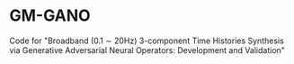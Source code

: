 # GM-GANO
Code for "Broadband (0.1 $\sim$ 20Hz) 3-component Time Histories Synthesis via Generative Adversarial Neural Operators: Development and Validation"

